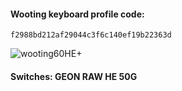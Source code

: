 #### Wooting keyboard profile code:  
```
f2988bd212af29044c3f6c140ef19b22363d
```
![wooting60HE+](https://i.ibb.co/YRwn81n/Screenshot-2025-01-03-173153.png)

#### Switches: GEON RAW HE 50G
